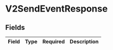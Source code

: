 # V2SendEventResponse


## Fields

| Field       | Type        | Required    | Description |
| ----------- | ----------- | ----------- | ----------- |